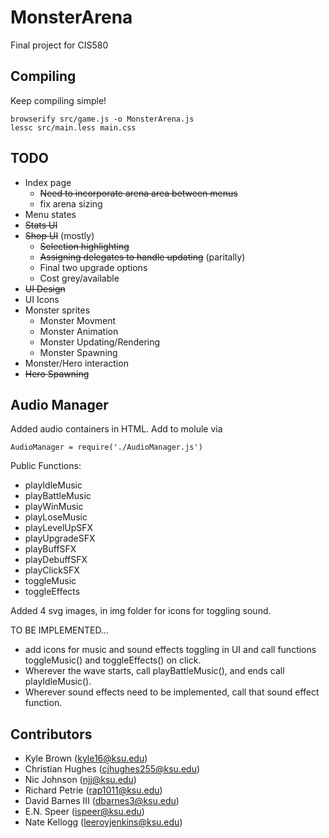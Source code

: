 # MonsterArena

Final project for CIS580

## Compiling

Keep compiling simple!

```browserify src/game.js -o MonsterArena.js```  
```lessc src/main.less main.css```

## TODO

* Index page  
    * ~~Need to incorporate arena area between menus~~
    * fix arena sizing
* Menu states
* ~~Stats UI~~
* ~~Shop UI~~ (mostly)  
    * ~~Selection highlighting~~
    * ~~Assigning delegates to handle updating~~ (paritally)
    * Final two upgrade options
    * Cost grey/available
* ~~UI Design~~
* UI Icons
* Monster sprites
   * Monster Movment
   * Monster Animation
   * Monster Updating/Rendering
   * Monster Spawning
* Monster/Hero interaction
* ~~Hero Spawning~~

## Audio Manager
Added audio containers in HTML. Add to molule via

```AudioManager = require('./AudioManager.js')```

Public Functions:
* playIdleMusic
* playBattleMusic
* playWinMusic
* playLoseMusic
* playLevelUpSFX
* playUpgradeSFX
* playBuffSFX
* playDebuffSFX
* playClickSFX
* toggleMusic
* toggleEffects
 
Added 4 svg images, in img folder for icons for toggling sound.
  
TO BE IMPLEMENTED... 
* add icons for music and sound effects toggling in UI and call functions toggleMusic() and toggleEffects() on click.
* Wherever the wave starts, call playBattleMusic(), and ends call playIdleMusic().
* Wherever sound effects need to be implemented, call that sound effect function.
    

## Contributors

* Kyle Brown (kyle16@ksu.edu)
* Christian Hughes (cjhughes255@ksu.edu)
* Nic Johnson (njj@ksu.edu)
* Richard Petrie (rap1011@ksu.edu)
* David Barnes III (dbarnes3@ksu.edu)
* E.N. Speer (ispeer@ksu.edu)
* Nate Kellogg (leeroyjenkins@ksu.edu)


